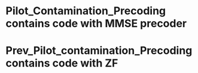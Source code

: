 # Pilot_Contamination_Precoding contains code with MMSE precoder
# Prev_Pilot_contamination_Precoding contains code with ZF
